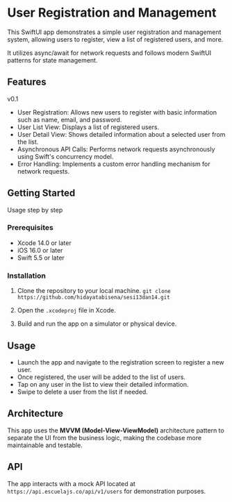 # User Registration and Management

This SwiftUI app demonstrates a simple user registration and management system, allowing users to register, view a list of registered users, and more. 

It utilizes async/await for network requests and follows modern SwiftUI patterns for state management.


## Features

v0.1
- User Registration: Allows new users to register with basic information such as name, email, and password.
- User List View: Displays a list of registered users.
- User Detail View: Shows detailed information about a selected user from the list.
- Asynchronous API Calls: Performs network requests asynchronously using Swift's concurrency model.
- Error Handling: Implements a custom error handling mechanism for network requests.


## Getting Started

Usage step by step

### Prerequisites

- Xcode 14.0 or later
- iOS 16.0 or later
- Swift 5.5 or later

### Installation

1. Clone the repository to your local machine.
`git clone https://github.com/hidayatabisena/sesi13dan14.git`

2. Open the `.xcodeproj` file in Xcode.
3. Build and run the app on a simulator or physical device.


## Usage

- Launch the app and navigate to the registration screen to register a new user.
- Once registered, the user will be added to the list of users.
- Tap on any user in the list to view their detailed information.
- Swipe to delete a user from the list if needed.
## Architecture

This app uses the **MVVM (Model-View-ViewModel)** architecture pattern to separate the UI from the business logic, making the codebase more maintainable and testable.

## API

The app interacts with a mock API located at `https://api.escuelajs.co/api/v1/users` for demonstration purposes.
